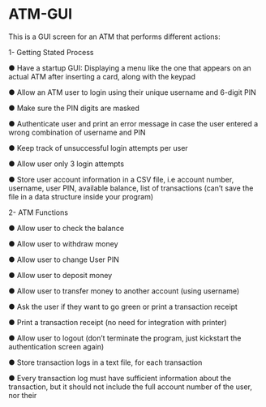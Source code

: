 # ATM-GUI
This is a GUI screen for an ATM that performs different actions:

1- Getting Stated Process

● Have a startup GUI: Displaying a menu like the one that appears on an actual ATM after inserting a card, along with the keypad

● Allow an ATM user to login using their unique username and 6-digit PIN

● Make sure the PIN digits are masked

● Authenticate user and print an error message in case the user entered a wrong
combination of username and PIN

● Keep track of unsuccessful login attempts per user

● Allow user only 3 login attempts

● Store user account information in a CSV file, i.e account number, username, user PIN, available balance, list of transactions (can’t save the file in a data structure inside your program)

2- ATM Functions

● Allow user to check the balance

● Allow user to withdraw money

● Allow user to change User PIN

● Allow user to deposit money

● Allow user to transfer money to another account (using username)

● Ask the user if they want to go green or print a transaction receipt

● Print a transaction receipt (no need for integration with printer)

● Allow user to logout (don’t terminate the program, just kickstart the authentication screen again)

● Store transaction logs in a text file, for each transaction

● Every transaction log must have sufficient information about the transaction, but it should not include the full account number of the user, nor their

